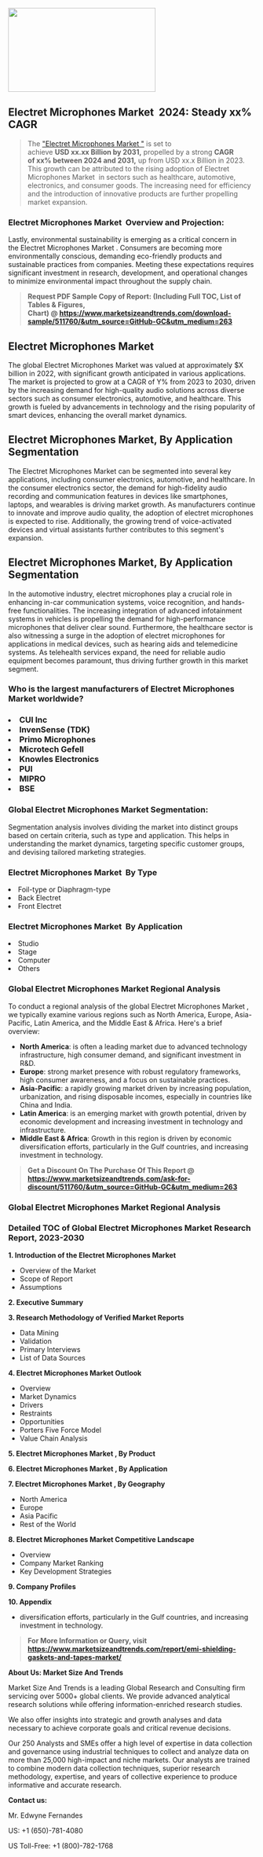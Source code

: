 <p><img class="alignnone size-medium wp-image-20088" src="https://ffe5etoiles.com/wp-content/uploads/2024/12/MST1-300x171.png" alt="" width="300" height="171" /></p><h2 id="ember46" class="ember-view reader-text-block__heading-2">Electret Microphones Market &nbsp;2024: Steady&nbsp;xx% CAGR</h2><blockquote id="ember47" class="ember-view reader-text-block__blockquote">The&nbsp;<a class="app-aware-link " href="https://www.marketsizeandtrends.com/download-sample/511760/&utm_source=GitHub-GC&utm_medium=263" target="_blank" data-test-app-aware-link="">"Electret Microphones Market "</a>&nbsp;is set to achieve&nbsp;<strong>USD&nbsp;xx.xx&nbsp;Billion by 2031,</strong>&nbsp;propelled by a strong&nbsp;<strong>CAGR of&nbsp;xx% between 2024 and 2031,</strong>&nbsp;up from USD xx.x Billion in 2023. This growth can be attributed to the rising adoption of&nbsp;Electret Microphones Market &nbsp;in sectors such as healthcare, automotive, electronics, and consumer goods. The increasing need for efficiency and the introduction of innovative products are further propelling market expansion.</blockquote><h3 id="ember48" class="ember-view reader-text-block__heading-3">Electret Microphones Market &nbsp;Overview and Projection:</h3><p id="ember49" class="ember-view reader-text-block__paragraph">Lastly, environmental sustainability is emerging as a critical concern in the&nbsp;Electret Microphones Market . Consumers are becoming more environmentally conscious, demanding eco-friendly products and sustainable practices from companies. Meeting these expectations requires significant investment in research, development, and operational changes to minimize environmental impact throughout the supply chain.</p><blockquote id="ember50" class="ember-view reader-text-block__blockquote"><strong>Request PDF Sample Copy of Report: (Including Full TOC, List of Tables &amp; Figures, Chart)&nbsp;@&nbsp;<strong><a href="https://www.marketsizeandtrends.com/download-sample/511760/&utm_source=GitHub-GC&utm_medium=263" target="_blank">https://www.marketsizeandtrends.com/download-sample/511760/&utm_source=GitHub-GC&utm_medium=263</a></strong></strong></blockquote><h3 class=""> <h2>Electret Microphones Market</h2><p>The global Electret Microphones Market was valued at approximately $X billion in 2022, with significant growth anticipated in various applications. The market is projected to grow at a CAGR of Y% from 2023 to 2030, driven by the increasing demand for high-quality audio solutions across diverse sectors such as consumer electronics, automotive, and healthcare. This growth is fueled by advancements in technology and the rising popularity of smart devices, enhancing the overall market dynamics.</p><h2>Electret Microphones Market, By Application Segmentation</h2><p>The Electret Microphones Market can be segmented into several key applications, including consumer electronics, automotive, and healthcare. In the consumer electronics sector, the demand for high-fidelity audio recording and communication features in devices like smartphones, laptops, and wearables is driving market growth. As manufacturers continue to innovate and improve audio quality, the adoption of electret microphones is expected to rise. Additionally, the growing trend of voice-activated devices and virtual assistants further contributes to this segment's expansion.</p><h2>Electret Microphones Market, By Application Segmentation</h2><p>In the automotive industry, electret microphones play a crucial role in enhancing in-car communication systems, voice recognition, and hands-free functionalities. The increasing integration of advanced infotainment systems in vehicles is propelling the demand for high-performance microphones that deliver clear sound. Furthermore, the healthcare sector is also witnessing a surge in the adoption of electret microphones for applications in medical devices, such as hearing aids and telemedicine systems. As telehealth services expand, the need for reliable audio equipment becomes paramount, thus driving further growth in this market segment.</p></h3><h3 id="" class="">Who is the largest manufacturers of&nbsp;Electret Microphones Market worldwide?</h3><h3 class=""></Li><Li>CUI Inc</Li><Li> InvenSense (TDK)</Li><Li> Primo Microphones</Li><Li> Microtech Gefell</Li><Li> Knowles Electronics</Li><Li> PUI</Li><Li> MIPRO</Li><Li> BSE</h3><h3 id="ember53" class="ember-view reader-text-block__heading-3">Global&nbsp;Electret Microphones Market Segmentation:</h3><p id="ember54" class="ember-view reader-text-block__paragraph">Segmentation analysis involves dividing the market into distinct groups based on certain criteria, such as type and application. This helps in understanding the market dynamics, targeting specific customer groups, and devising tailored marketing strategies.</p><h3 id="" class="">Electret Microphones Market &nbsp;By Type</h3><p></Li><Li>Foil-type or Diaphragm-type</Li><Li> Back Electret</Li><Li> Front Electret</p><h3 id="" class="">Electret Microphones Market &nbsp;By Application</h3><p class=""></Li><Li>Studio</Li><Li> Stage</Li><Li> Computer</Li><Li> Others</p><h3 id="ember62" class="ember-view reader-text-block__heading-3">Global Electret Microphones Market Regional Analysis</h3><p id="ember63" class="ember-view reader-text-block__paragraph">To conduct a regional analysis of the global Electret Microphones Market , we typically examine various regions such as North America, Europe, Asia-Pacific, Latin America, and the Middle East &amp; Africa. Here's a brief overview:</p><ul><li><strong>North America</strong>: is often a leading market due to advanced technology infrastructure, high consumer demand, and significant investment in R&amp;D.</li><li><strong>Europe</strong>: strong market presence with robust regulatory frameworks, high consumer awareness, and a focus on sustainable practices.</li><li><strong>Asia-Pacific</strong>: a rapidly growing market driven by increasing population, urbanization, and rising disposable incomes, especially in countries like China and India.</li><li><strong>Latin America</strong>: is an emerging market with growth potential, driven by economic development and increasing investment in technology and infrastructure.</li><li><strong>Middle East &amp; Africa</strong>: Growth in this region is driven by economic diversification efforts, particularly in the Gulf countries, and increasing investment in technology.</li></ul><blockquote id="ember61" class="ember-view reader-text-block__blockquote"><strong>Get a Discount On The Purchase Of This Report @ <strong><a href="https://html-cleaner.com/" target="">https://www.marketsizeandtrends.com/ask-for-discount/511760/&utm_source=GitHub-GC&utm_medium=263</a></strong></strong></blockquote><h3 id="ember62" class="ember-view reader-text-block__heading-3">Global Electret Microphones Market Regional Analysis</h3><h3 id="" class="">Detailed TOC of Global Electret Microphones Market Research Report, 2023-2030</h3><p id="" class=""><strong>1. Introduction of the Electret Microphones Market </strong></p><ul><li>Overview of the Market</li><li>Scope of Report</li><li>Assumptions</li></ul><p id="" class=""><strong>2. Executive Summary</strong></p><p id="" class=""><strong>3. Research Methodology of Verified Market Reports</strong></p><ul><li>Data Mining</li><li>Validation</li><li>Primary Interviews</li><li>List of Data Sources</li></ul><p id="" class=""><strong>4. Electret Microphones Market Outlook</strong></p><ul><li>Overview</li><li>Market Dynamics</li><li>Drivers</li><li>Restraints</li><li>Opportunities</li><li>Porters Five Force Model</li><li>Value Chain Analysis</li></ul><p id="" class=""><strong>5. Electret Microphones Market , By Product</strong></p><p id="" class=""><strong>6. Electret Microphones Market , By Application</strong></p><p id="" class=""><strong>7. Electret Microphones Market , By Geography</strong></p><ul><li>North America</li><li>Europe</li><li>Asia Pacific</li><li>Rest of the World</li></ul><p id="" class=""><strong>8. Electret Microphones Market Competitive Landscape</strong></p><ul><li>Overview</li><li>Company Market Ranking</li><li>Key Development Strategies</li></ul><p id="" class=""><strong>9. Company Profiles</strong></p><p id="" class=""><strong>10. Appendix</strong></p><ul><li>diversification efforts, particularly in the Gulf countries, and increasing investment in technology.</li></ul><blockquote id="ember65" class="ember-view reader-text-block__blockquote"><strong>For More Information or Query, visit <strong><strong><a href="https://html-cleaner.com/" target="">https://www.marketsizeandtrends.com/report/emi-shielding-gaskets-and-tapes-market/</a></strong></strong></strong></blockquote><p id="" class=""><strong>About Us: Market Size And Trends</strong></p><p id="" class="">Market Size And Trends is a leading Global Research and Consulting firm servicing over 5000+ global clients. We provide advanced analytical research solutions while offering information-enriched research studies.</p><p id="" class="">We also offer insights into strategic and growth analyses and data necessary to achieve corporate goals and critical revenue decisions.</p><p id="" class="">Our 250 Analysts and SMEs offer a high level of expertise in data collection and governance using industrial techniques to collect and analyze data on more than 25,000 high-impact and niche markets. Our analysts are trained to combine modern data collection techniques, superior research methodology, expertise, and years of collective experience to produce informative and accurate research.</p><p id="" class=""><strong>Contact us:</strong></p><p id="" class="">Mr. Edwyne Fernandes</p><p id="" class="">US: +1 (650)-781-4080</p><p id="" class="">US Toll-Free: +1 (800)-782-1768</p>
